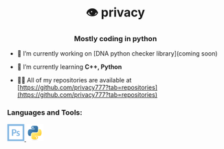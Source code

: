 <h1 align="center">👁 privacy</h1>
<h3 align="center">Mostly coding in python</h3>

- 🔭 I’m currently working on [DNA python checker library](coming soon)

- 🌱 I’m currently learning **C++, Python**

- 👨‍💻 All of my repositories are available at [https://github.com/privacy777?tab=repositories](https://github.com/privacy777?tab=repositories)

<p align="left">
</p>

<h3 align="left">Languages and Tools:</h3>
<p align="left"> <a href="https://www.photoshop.com/en" target="_blank" rel="noreferrer"> <img src="https://raw.githubusercontent.com/devicons/devicon/master/icons/photoshop/photoshop-line.svg" alt="photoshop" width="40" height="40"/> </a> <a href="https://www.python.org" target="_blank" rel="noreferrer"> <img src="https://raw.githubusercontent.com/devicons/devicon/master/icons/python/python-original.svg" alt="python" width="40" height="40"/> </a> </p>

